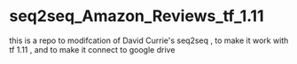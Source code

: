 # seq2seq_Amazon_Reviews_tf_1.11
this is a repo to modifcation of David Currie's seq2seq , to make it work with tf 1.11 , and to make it connect to google drive
